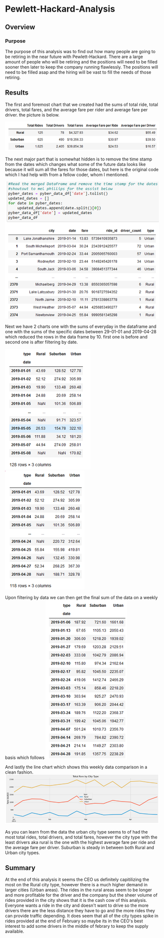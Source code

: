 # Pewlett-Hackard-Analysis

## Overview

### Purpose
The purpose of this analysis was to find out how many people are going to be retiring in the near future with Pewlett-Hackard. There are a large amount of people who will be retiring and the positions will need to be filled sooner then later to keep the company running flawlessly. The positions will need to be filled asap and the hiring will be vast to fill the needs of those retiring.
   
## Results
The first and foremost chart that we created had the sums of total ride, total drivers, total fares, and the average fare per rider and average fare per driver. the picture is below.

![image1](https://github.com/Ajsforlife/Pyber_Analysis/blob/main/challenge_pictures/Screenshot%202022-06-27%20180931.png)

The next major part that is somewhat hidden is to remove the time stamp from the dates which changes what some of the future data looks like because it will sum all the fares for those dates, but here is the original code which I had help with from a fellow coder, whom I mentioned.

![image2](https://github.com/Ajsforlife/Pyber_Analysis/blob/main/challenge_pictures/Screenshot%202022-06-27%20181647.png)

Next we have 2 charts one with the sums of everyday in the dataframe and one with the sums of the specific dates between 29-01-01 and 2019-04-28 which reduced the rows in the data frame by 10. first one is before and second one is after filtering by date.

![image3](https://github.com/Ajsforlife/Pyber_Analysis/blob/main/challenge_pictures/before%20date%20modification.png)
![image4](https://github.com/Ajsforlife/Pyber_Analysis/blob/main/challenge_pictures/modifid%20by%20date.png)

Upon filtering by data we can then get the final sum of the data on a weekly basis which follows
![image5](https://github.com/Ajsforlife/Pyber_Analysis/blob/main/challenge_pictures/Screenshot%202022-06-27%20181855.png)

And lastly the line chart which shows this weekly data comparison in a clean fashion.
![image6](https://github.com/Ajsforlife/Pyber_Analysis/blob/main/challenge_pictures/Screenshot%202022-06-27%20181840.png)

As you can learn from the data the urban city type seems to of had the most total rides, total drivers, and total fares, however the city type with the least drivers aka rural is the one with the highest average fare per ride and the average fare per driver. Suburban is steady in between both Rural and Urban city types.
        
## Summary
At the end of this analysis it seems the CEO us definitely capitilizing the most on the Rural city type, however there is a much higher demand in larger cities (Urban areas). The rides in the rural areas seem to be longer and more profitable for the driver and the company but the sheer volume of rides provided in the city shows that it is the cash cow of this analysis. Everyone wants a ride in the city and doesn't want to drive so the more drivers there are the less distance they have to go and the more rides they can provide traffic depending. It does seem that all of the city types spike in rides provided at the end of February so maybe its in the CEO's best interest to add some drivers in the middle of febrary to keep the supply available.

